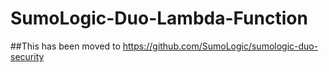 # SumoLogic-Duo-Lambda-Function
##This has been moved to 
https://github.com/SumoLogic/sumologic-duo-security

